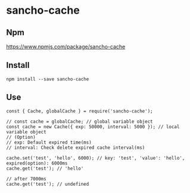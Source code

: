 # sancho-cache

## Npm
https://www.npmjs.com/package/sancho-cache

## Install
```
npm install --save sancho-cache
```

## Use
```
const { Cache, globalCache } = require('sancho-cache');

// const cache = globalCache; // global variable object
const cache = new Cache({ exp: 50000, interval: 5000 }); // local variable object
// (Option)
// exp: Default expired time(ms)
// interval: Check delete expired cache interval(ms)

cache.set('test', 'hello', 6000); // key: 'test', 'value': 'hello', expired(option): 6000ms
cache.get('test'); // 'hello'

// after 7000ms
cache.get('test'); // undefined
```
